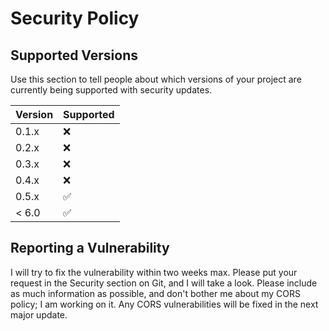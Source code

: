 # Security Policy

## Supported Versions

Use this section to tell people about which versions of your project are
currently being supported with security updates.

| Version | Supported          |
| ------- | ------------------ |
| 0.1.x   | :x:                |
| 0.2.x   | :x:                |
| 0.3.x   | :x:                |
| 0.4.x   | :x:                |
| 0.5.x   | :white_check_mark: |
| < 6.0   | :white_check_mark: |

## Reporting a Vulnerability

I will try to fix the vulnerability within two weeks max. 
Please put your request in the Security section on Git, and I will take a look.
Please include as much information as possible, and don't bother me about my CORS policy; I am working on it.
Any CORS vulnerabilities will be fixed in the next major update.
